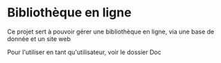 # Bibliothèque en ligne
Ce projet sert à pouvoir gérer une bibliothèque en ligne, via une base de donnée et un site web

Pour l'utiliser en tant qu'utilisateur, voir le dossier Doc
